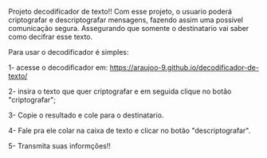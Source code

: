 Projeto decodificador de texto!! 
Com esse projeto, o usuario poderá criptografar e descriptografar mensagens, fazendo assim uma possivel comunicação segura. Assegurando que somente o destinatario vai saber como decifrar esse texto.

Para usar o decodificador é simples:

1- acesse o decodificador em: https://araujoo-9.github.io/decodificador-de-texto/

2- insira o texto que quer criptografar e em seguida clique no botão "criptografar";

3- Copie o resultado e cole para o destinatario. 

4- Fale pra ele colar na caixa de texto e clicar no botão "descriptografar".

5- Transmita suas informções!! 
